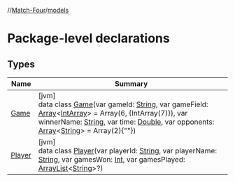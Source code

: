 //[Match-Four](../../index.md)/[models](index.md)

# Package-level declarations

## Types

| Name | Summary |
|---|---|
| [Game](-game/index.md) | [jvm]<br>data class [Game](-game/index.md)(var gameId: [String](https://kotlinlang.org/api/latest/jvm/stdlib/kotlin/-string/index.html), var gameField: [Array](https://kotlinlang.org/api/latest/jvm/stdlib/kotlin/-array/index.html)&lt;[IntArray](https://kotlinlang.org/api/latest/jvm/stdlib/kotlin/-int-array/index.html)&gt; = Array(6, {IntArray(7)}), var winnerName: [String](https://kotlinlang.org/api/latest/jvm/stdlib/kotlin/-string/index.html), var time: [Double](https://kotlinlang.org/api/latest/jvm/stdlib/kotlin/-double/index.html), var opponents: [Array](https://kotlinlang.org/api/latest/jvm/stdlib/kotlin/-array/index.html)&lt;[String](https://kotlinlang.org/api/latest/jvm/stdlib/kotlin/-string/index.html)&gt; = Array(2){&quot;&quot;}) |
| [Player](-player/index.md) | [jvm]<br>data class [Player](-player/index.md)(var playerId: [String](https://kotlinlang.org/api/latest/jvm/stdlib/kotlin/-string/index.html), var playerName: [String](https://kotlinlang.org/api/latest/jvm/stdlib/kotlin/-string/index.html), var gamesWon: [Int](https://kotlinlang.org/api/latest/jvm/stdlib/kotlin/-int/index.html), var gamesPlayed: [ArrayList](https://kotlinlang.org/api/latest/jvm/stdlib/kotlin.collections/-array-list/index.html)&lt;[String](https://kotlinlang.org/api/latest/jvm/stdlib/kotlin/-string/index.html)&gt;?) |
